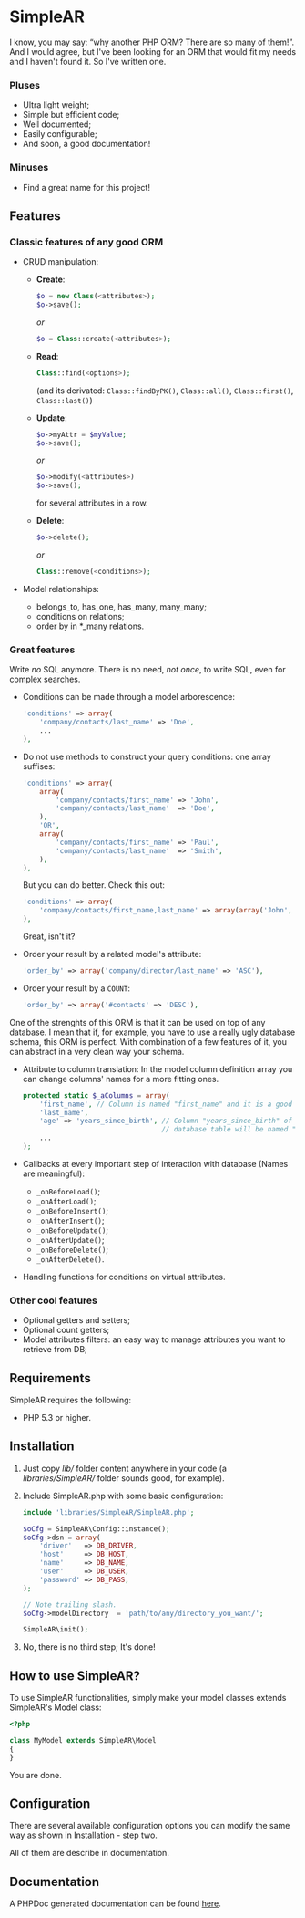 SimpleAR
========

I know, you may say: “why another PHP ORM? There are so many of them!”. And I
would agree, but I've been looking for an ORM that would fit my needs and I
haven't found it. So I've written one.

### Pluses
* Ultra light weight;
* Simple but efficient code;
* Well documented;
* Easily configurable;
* And soon, a good documentation!

### Minuses
* Find a great name for this project!

Features
--------

### Classic features of any good ORM

* CRUD manipulation:
    * **Create**:
   
        ```php
        $o = new Class(<attributes>);
        $o->save();
        ```
        
        *or*
        
        ```php
        $o = Class::create(<attributes>);
        ```
        
    * **Read**:
              
        ```php
        Class::find(<options>);
        ```
            
        (and its derivated: `Class::findByPK()`, `Class::all()`,
        `Class::first()`, `Class::last()`)

    * **Update**:

        ```php
        $o->myAttr = $myValue;
        $o->save();
        ```
            
        *or*
                
        ```php
        $o->modify(<attributes>)
        $o->save();
        ```
            
        for several attributes in a row.

    * **Delete**:
    
        ```php
        $o->delete();
        ```
            
        *or*
        
        ```php
        Class::remove(<conditions>);
        ```

* Model relationships:
    * belongs\_to, has\_one, has\_many, many\_many;
    * conditions on relations;
    * order by in \*\_many relations.

### Great features

Write *no* SQL anymore. There is no need, *not once*, to write SQL, even for
complex searches.

* Conditions can be made through a model arborescence:

    ```php
    'conditions' => array(
        'company/contacts/last_name' => 'Doe',
        ...
    ),
    ```

* Do not use methods to construct your query conditions: one array suffises:

    ```php
    'conditions' => array(
        array(
            'company/contacts/first_name' => 'John',
            'company/contacts/last_name'  => 'Doe',
        ),
        'OR',
        array(
            'company/contacts/first_name' => 'Paul',
            'company/contacts/last_name'  => 'Smith',
        ),
    ),
    ```

    But you can do better. Check this out:

    ```php
    'conditions' => array(
        'company/contacts/first_name,last_name' => array(array('John', 'Doe'), array('Paul', 'Smith')),
    ),
    ```

    Great, isn't it?

* Order your result by a related model's attribute:
    
    ```php
    'order_by' => array('company/director/last_name' => 'ASC'),
    ```

* Order your result by a `COUNT`:
    
    ```php
    'order_by' => array('#contacts' => 'DESC'),
    ```

One of the strenghts of this ORM is that it can be used on top of any database.
I mean that if, for example, you have to use a really ugly database schema, this
ORM is perfect. With combination of a few features of it, you can abstract in a
very clean way your schema.

* Attribute to column translation: In the model column definition array you can
change columns' names for a more fitting ones.

    ```php
    protected static $_aColumns = array(
        'first_name', // Column is named "first_name" and it is a good one.
        'last_name',
        'age' => 'years_since_birth', // Column "years_since_birth" of
                                      // database table will be named "age" in our model.
        ...
    );
    ```

* Callbacks at every important step of interaction with database (Names are
meaningful):
    * `_onBeforeLoad()`;
    * `_onAfterLoad()`;
    * `_onBeforeInsert()`;
    * `_onAfterInsert()`;
    * `_onBeforeUpdate()`;
    * `_onAfterUpdate()`;
    * `_onBeforeDelete()`;
    * `_onAfterDelete()`.

* Handling functions for conditions on virtual attributes.

### Other cool features

* Optional getters and setters;
* Optional count getters;
* Model attributes filters: an easy way to manage attributes you want to
retrieve from DB;

Requirements
------------
SimpleAR requires the following:

* PHP 5.3 or higher.

Installation
------------

1. Just copy *lib/* folder content anywhere in your code (a *libraries/SimpleAR/*
folder sounds good, for example).

2. Include SimpleAR.php with some basic configuration:

    ```php
    include 'libraries/SimpleAR/SimpleAR.php';
    
    $oCfg = SimpleAR\Config::instance();
    $oCfg->dsn = array(
        'driver'   => DB_DRIVER,
        'host'     => DB_HOST,
        'name'     => DB_NAME,
        'user'     => DB_USER,
        'password' => DB_PASS,
    );
    
    // Note trailing slash.
    $oCfg->modelDirectory  = 'path/to/any/directory_you_want/';
    
    SimpleAR\init();
    ```

3. No, there is no third step; It's done!

How to use SimpleAR?
--------------------

To use SimpleAR functionalities, simply make your model classes extends
SimpleAR's Model class:

 ```php
 <?php

 class MyModel extends SimpleAR\Model
 {
 }
 ```

You are done.

Configuration
-------------

There are several available configuration options you can modify the same way as
shown in Installation - step two.

All of them are describe in documentation.

Documentation
-------------

A PHPDoc generated documentation can be found
[here](https://github.com/Lebugg/SimpleAR/blob/master/doc/index.html
"Documentation").

